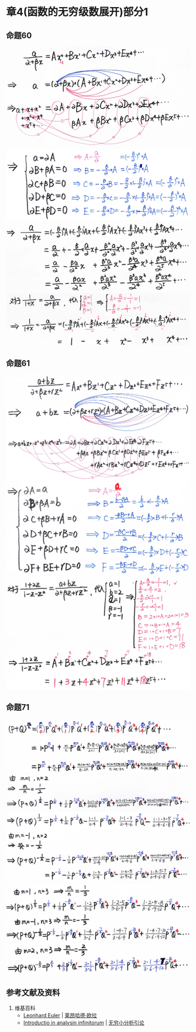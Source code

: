 # 章4(函数的无穷级数展开)部分1

## 命题60

![](/images/无穷级数/欧拉的无穷分析引论中典型的推演实验/章4部分1/60-1.jpg)
![](/images/无穷级数/欧拉的无穷分析引论中典型的推演实验/章4部分1/60-2.jpg)
![](/images/无穷级数/欧拉的无穷分析引论中典型的推演实验/章4部分1/60-3.jpg)
![](/images/无穷级数/欧拉的无穷分析引论中典型的推演实验/章4部分1/60-4.jpg)

## 命题61

![](/images/无穷级数/欧拉的无穷分析引论中典型的推演实验/章4部分1/61-1.jpg)
![](/images/无穷级数/欧拉的无穷分析引论中典型的推演实验/章4部分1/61-2.jpg)
![](/images/无穷级数/欧拉的无穷分析引论中典型的推演实验/章4部分1/61-3.jpg)
![](/images/无穷级数/欧拉的无穷分析引论中典型的推演实验/章4部分1/61-4.jpg)

## 命题71

![](/images/无穷级数/欧拉的无穷分析引论中典型的推演实验/章4部分1/71-1.jpg)
![](/images/无穷级数/欧拉的无穷分析引论中典型的推演实验/章4部分1/71-2.jpg)
![](/images/无穷级数/欧拉的无穷分析引论中典型的推演实验/章4部分1/71-3.jpg)
![](/images/无穷级数/欧拉的无穷分析引论中典型的推演实验/章4部分1/71-4.jpg)
![](/images/无穷级数/欧拉的无穷分析引论中典型的推演实验/章4部分1/71-5.jpg)
![](/images/无穷级数/欧拉的无穷分析引论中典型的推演实验/章4部分1/71-6.jpg)
![](/images/无穷级数/欧拉的无穷分析引论中典型的推演实验/章4部分1/71-7.jpg)

## 参考文献及资料

1. 维基百科
	- [Leonhard Euler](https://en.wikipedia.org/wiki/Leonhard_Euler) | [莱昂哈德·欧拉](https://zh.wikipedia.org/wiki/%E8%90%8A%E6%98%82%E5%93%88%E5%BE%B7%C2%B7%E6%AD%90%E6%8B%89) 
	- [Introductio in analysin infinitorum](https://en.wikipedia.org/wiki/Introductio_in_analysin_infinitorum) | [无穷小分析引论](https://zh.wikipedia.org/wiki/%E6%97%A0%E7%A9%B7%E5%B0%8F%E5%88%86%E6%9E%90%E5%BC%95%E8%AE%BA) 





